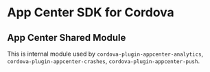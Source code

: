 # App Center SDK for Cordova
## App Center Shared Module

This is internal module used by `cordova-plugin-appcenter-analytics`, `cordova-plugin-appcenter-crashes`, `cordova-plugin-appcenter-push`.

